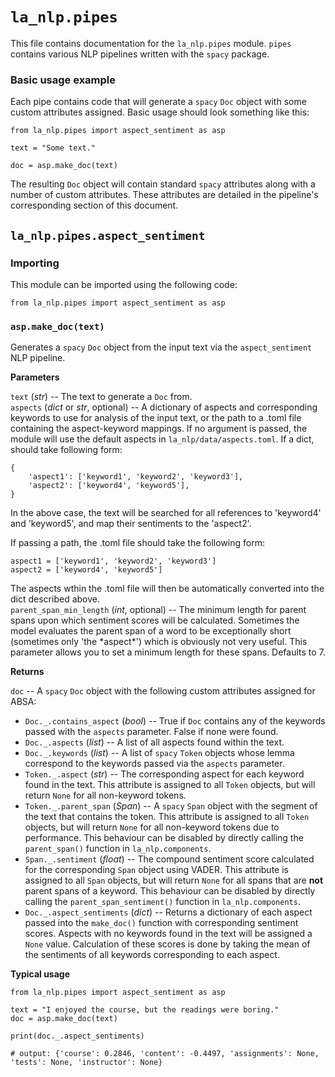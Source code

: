 # `la_nlp.pipes`

This file contains documentation for the `la_nlp.pipes` module. `pipes` contains various NLP pipelines written with the `spacy` package.

### Basic usage example

Each pipe contains code that will generate a `spacy` `Doc` object with some custom attributes assigned. Basic usage should look something like this:

```
from la_nlp.pipes import aspect_sentiment as asp

text = "Some text."

doc = asp.make_doc(text)
```

The resulting `Doc` object will contain standard `spacy` attributes along with a number of custom attributes. These attributes are detailed in the pipeline's corresponding section of this document.

## `la_nlp.pipes.aspect_sentiment`

### Importing

This module can be imported using the following code:

```
from la_nlp.pipes import aspect_sentiment as asp
```

### `asp.make_doc(text)`

Generates a `spacy` `Doc` object from the input text via the `aspect_sentiment` NLP pipeline.

**Parameters**

`text` (*str*) -- The text to generate a `Doc` from.
<br>
`aspects` (*dict* or *str*, optional) -- A dictionary of aspects and corresponding keywords to use for analysis of the input text, or the path to a .toml file containing the aspect-keyword mappings. If no argument is passed, the module will use the default aspects in  `la_nlp/data/aspects.toml`. If a dict, should take following form:

```
{
    'aspect1': ['keyword1', 'keyword2', 'keyword3'],
    'aspect2': ['keyword4', 'keyword5'],
}
```
In the above case, the text will be searched for all references to 'keyword4' and 'keyword5', and map their sentiments to the 'aspect2'.

If passing a path, the .toml file should take the following form:

```
aspect1 = ['keyword1', 'keyword2', 'keyword3']
aspect2 = ['keyword4', 'keyword5']
```
The aspects wthin the .toml file will then be automatically converted into the dict described above.
<br>
`parent_span_min_length` (*int*, optional) -- The minimum length for parent spans upon which sentiment scores will be calculated. Sometimes the model evaluates the parent span of a word to be exceptionally short (sometimes only 'the \*aspect\*') which is obviously not very useful. This parameter allows you to set a minimum length for these spans. Defaults to 7.

**Returns**

`doc` -- A `spacy` `Doc` object with the following custom attributes assigned for ABSA:

* `Doc._.contains_aspect` (*bool*) -- True if `Doc` contains any of the keywords passed with the `aspects` parameter. False if none were found.
* `Doc._.aspects` (*list*) -- A list of all aspects found within the text.
* `Doc._.keywords` (*list*) -- A list of `spacy` `Token` objects whose lemma correspond to the keywords passed via the `aspects` parameter.
* `Token._.aspect` (*str*) -- The corresponding aspect for each keyword found in the text. This attribute is assigned to all `Token` objects, but will return `None` for all non-keyword tokens.
* `Token._.parent_span` (*Span*) -- A `spacy` `Span` object with the segment of the text that contains the token. This attribute is assigned to all `Token` objects, but will return `None` for all non-keyword tokens due to performance. This behaviour can be disabled by directly calling the `parent_span()` function in `la_nlp.components`.
* `Span._.sentiment` (*float*) -- The compound sentiment score calculated for the corresponding `Span` object using VADER. This attribute is assigned to all `Span` objects, but will return `None` for all spans that are **not** parent spans of a keyword. This behaviour can be disabled by directly calling the `parent_span_sentiment()` function in `la_nlp.components`.
* `Doc._.aspect_sentiments` (*dict*) -- Returns a dictionary of each aspect passed into the `make_doc()` function with corresponding sentiment scores. Aspects with no keywords found in the text will be assigned a `None` value. Calculation of these scores is done by taking the mean of the sentiments of all keywords corresponding to each aspect.

**Typical usage**

```
from la_nlp.pipes import aspect_sentiment as asp

text = "I enjoyed the course, but the readings were boring."
doc = asp.make_doc(text)

print(doc._.aspect_sentiments)

# output: {'course': 0.2846, 'content': -0.4497, 'assignments': None, 'tests': None, 'instructor': None}
